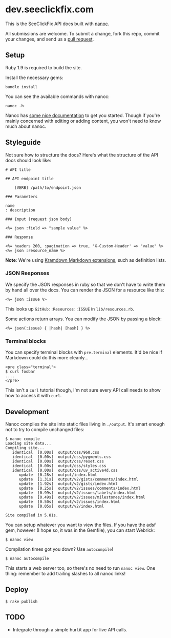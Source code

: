 # dev.seeclickfix.com

This is the SeeClickFix API docs built with [nanoc][nanoc].

All submissions are welcome. To submit a change, fork this repo, commit your changes, and send us a [pull request](http://help.github.com/send-pull-requests/).

## Setup

Ruby 1.9 is required to build the site.

Install the necessary gems:

    bundle install

You can see the available commands with nanoc:

    nanoc -h

Nanoc has [some nice documentation](http://nanoc.stoneship.org/docs/3-getting-started/) to get you started.  Though if you're mainly concerned with editing or adding content, you won't need to know much about nanoc.

[nanoc]: http://nanoc.stoneship.org/

## Styleguide

Not sure how to structure the docs?  Here's what the structure of the
API docs should look like:

    # API title

    ## API endpoint title

        [VERB] /path/to/endpoint.json

    ### Parameters

    name
    : description

    ### Input (request json body)

    <%= json :field => "sample value" %>

    ### Response

    <%= headers 200, :pagination => true, 'X-Custom-Header' => "value" %>
    <%= json :resource_name %>

**Note**: We're using [Kramdown Markdown extensions](http://kramdown.rubyforge.org/syntax.html), such as definition lists.

### JSON Responses

We specify the JSON responses in ruby so that we don't have to write
them by hand all over the docs.  You can render the JSON for a resource
like this:

```erb
<%= json :issue %>
```

This looks up `GitHub::Resources::ISSUE` in `lib/resources.rb`.

Some actions return arrays.  You can modify the JSON by passing a block:

```erb
<%= json(:issue) { |hash| [hash] } %>
```

### Terminal blocks

You can specify terminal blocks with `pre.terminal` elements.  It'd be
nice if Markdown could do this more cleanly...

    <pre class="terminal">
    $ curl foobar
    ....
    </pre>

This isn't a `curl` tutorial though, I'm not sure every API call needs
to show how to access it with `curl`.

## Development

Nanoc compiles the site into static files living in `./output`.  It's
smart enough not to try to compile unchanged files:

    $ nanoc compile
    Loading site data...
    Compiling site...
       identical  [0.00s]  output/css/960.css
       identical  [0.00s]  output/css/pygments.css
       identical  [0.00s]  output/css/reset.css
       identical  [0.00s]  output/css/styles.css
       identical  [0.00s]  output/css/uv_active4d.css
          update  [0.28s]  output/index.html
          update  [1.31s]  output/v2/gists/comments/index.html
          update  [1.92s]  output/v2/gists/index.html
          update  [0.25s]  output/v2/issues/comments/index.html
          update  [0.99s]  output/v2/issues/labels/index.html
          update  [0.49s]  output/v2/issues/milestones/index.html
          update  [0.50s]  output/v2/issues/index.html
          update  [0.05s]  output/v2/index.html

    Site compiled in 5.81s.

You can setup whatever you want to view the files.  If you have the adsf
gem, however (I hope so, it was in the Gemfile), you can start Webrick:

    $ nanoc view

Compilation times got you down?  Use `autocompile`!

    $ nanoc autocompile

This starts a web server too, so there's no need to run `nanoc view`.
One thing: remember to add trailing slashes to all nanoc links!

## Deploy

    $ rake publish

## TODO

* Integrate through a simple hurl.it app for live API calls.
